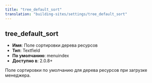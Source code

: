 ```yaml
---
title: "tree_default_sort"
translation: "building-sites/settings/tree_default_sort"
---
```


## tree_default_sort

-   **Имя**: Поле сортировки дерева ресурсов
-   **Тип**: Textfield
-   **По умолчанию**: menuindex
-   **Доступно в**: 2.0.8+

Поле сортировки по умолчанию для дерева ресурсов при загрузке менеджера.

